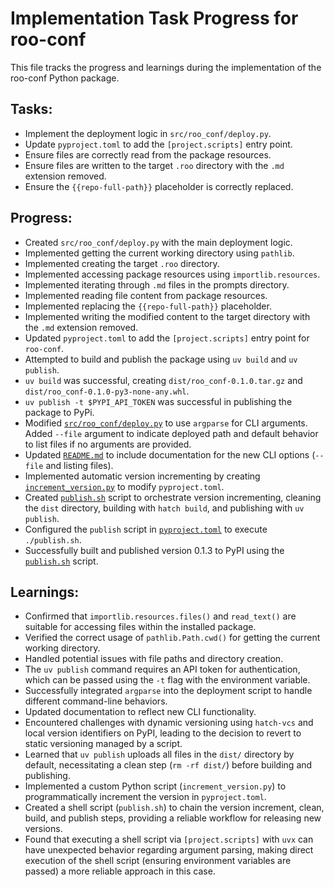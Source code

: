 # Implementation Task Progress for roo-conf

This file tracks the progress and learnings during the implementation of the roo-conf Python package.

## Tasks:

- Implement the deployment logic in `src/roo_conf/deploy.py`.
- Update `pyproject.toml` to add the `[project.scripts]` entry point.
- Ensure files are correctly read from the package resources.
- Ensure files are written to the target `.roo` directory with the `.md` extension removed.
- Ensure the `{{repo-full-path}}` placeholder is correctly replaced.

## Progress:
- Created `src/roo_conf/deploy.py` with the main deployment logic.
- Implemented getting the current working directory using `pathlib`.
- Implemented creating the target `.roo` directory.
- Implemented accessing package resources using `importlib.resources`.
- Implemented iterating through `.md` files in the prompts directory.
- Implemented reading file content from package resources.
- Implemented replacing the `{{repo-full-path}}` placeholder.
- Implemented writing the modified content to the target directory with the `.md` extension removed.
- Updated `pyproject.toml` to add the `[project.scripts]` entry point for `roo-conf`.
- Attempted to build and publish the package using `uv build` and `uv publish`.
- `uv build` was successful, creating `dist/roo_conf-0.1.0.tar.gz` and `dist/roo_conf-0.1.0-py3-none-any.whl`.
- `uv publish -t $PYPI_API_TOKEN` was successful in publishing the package to PyPi.
- Modified [`src/roo_conf/deploy.py`](src/roo_conf/deploy.py) to use `argparse` for CLI arguments. Added `--file` argument to indicate deployed path and default behavior to list files if no arguments are provided.
- Updated [`README.md`](README.md) to include documentation for the new CLI options (`--file` and listing files).
- Implemented automatic version incrementing by creating [`increment_version.py`](increment_version.py) to modify `pyproject.toml`.
- Created [`publish.sh`](publish.sh) script to orchestrate version incrementing, cleaning the `dist` directory, building with `hatch build`, and publishing with `uv publish`.
- Configured the `publish` script in [`pyproject.toml`](pyproject.toml) to execute `./publish.sh`.
- Successfully built and published version 0.1.3 to PyPI using the [`publish.sh`](publish.sh) script.

## Learnings:

- Confirmed that `importlib.resources.files()` and `read_text()` are suitable for accessing files within the installed package.
- Verified the correct usage of `pathlib.Path.cwd()` for getting the current working directory.
- Handled potential issues with file paths and directory creation.
- The `uv publish` command requires an API token for authentication, which can be passed using the `-t` flag with the environment variable.
- Successfully integrated `argparse` into the deployment script to handle different command-line behaviors.
- Updated documentation to reflect new CLI functionality.
- Encountered challenges with dynamic versioning using `hatch-vcs` and local version identifiers on PyPI, leading to the decision to revert to static versioning managed by a script.
- Learned that `uv publish` uploads all files in the `dist/` directory by default, necessitating a clean step (`rm -rf dist/`) before building and publishing.
- Implemented a custom Python script (`increment_version.py`) to programmatically increment the version in `pyproject.toml`.
- Created a shell script (`publish.sh`) to chain the version increment, clean, build, and publish steps, providing a reliable workflow for releasing new versions.
- Found that executing a shell script via `[project.scripts]` with `uvx` can have unexpected behavior regarding argument parsing, making direct execution of the shell script (ensuring environment variables are passed) a more reliable approach in this case.